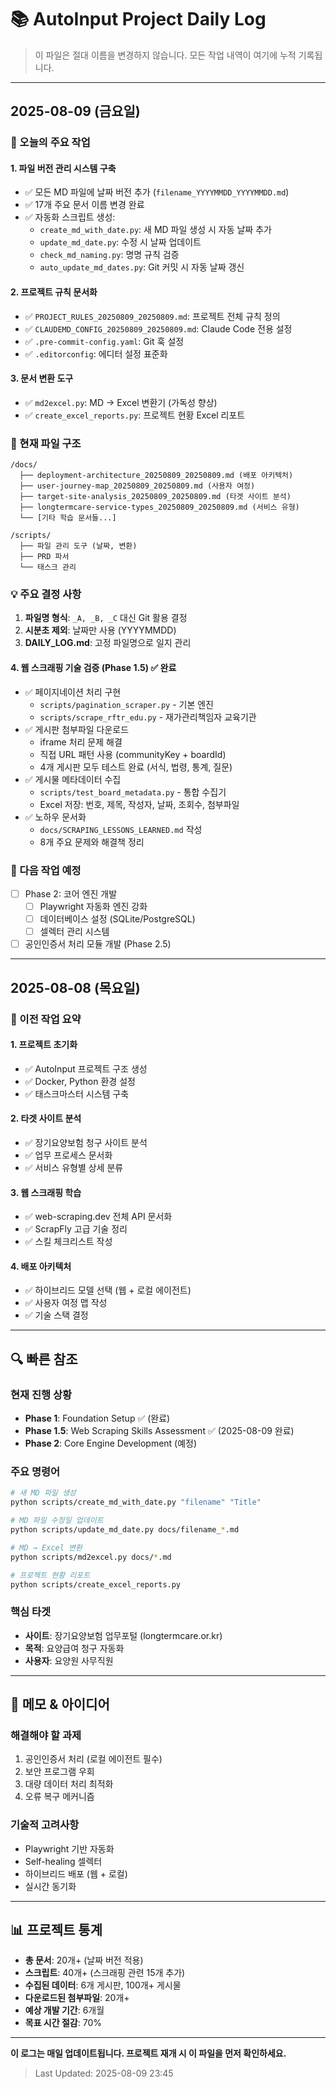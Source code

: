 # 📚 AutoInput Project Daily Log

> 이 파일은 절대 이름을 변경하지 않습니다. 모든 작업 내역이 여기에 누적 기록됩니다.

---

## 2025-08-09 (금요일)

### 🎯 오늘의 주요 작업

#### 1. 파일 버전 관리 시스템 구축
- ✅ 모든 MD 파일에 날짜 버전 추가 (`filename_YYYYMMDD_YYYYMMDD.md`)
- ✅ 17개 주요 문서 이름 변경 완료
- ✅ 자동화 스크립트 생성:
  - `create_md_with_date.py`: 새 MD 파일 생성 시 자동 날짜 추가
  - `update_md_date.py`: 수정 시 날짜 업데이트
  - `check_md_naming.py`: 명명 규칙 검증
  - `auto_update_md_dates.py`: Git 커밋 시 자동 날짜 갱신

#### 2. 프로젝트 규칙 문서화
- ✅ `PROJECT_RULES_20250809_20250809.md`: 프로젝트 전체 규칙 정의
- ✅ `CLAUDEMD_CONFIG_20250809_20250809.md`: Claude Code 전용 설정
- ✅ `.pre-commit-config.yaml`: Git 훅 설정
- ✅ `.editorconfig`: 에디터 설정 표준화

#### 3. 문서 변환 도구
- ✅ `md2excel.py`: MD → Excel 변환기 (가독성 향상)
- ✅ `create_excel_reports.py`: 프로젝트 현황 Excel 리포트

### 📂 현재 파일 구조
```
/docs/
  ├── deployment-architecture_20250809_20250809.md (배포 아키텍처)
  ├── user-journey-map_20250809_20250809.md (사용자 여정)
  ├── target-site-analysis_20250809_20250809.md (타겟 사이트 분석)
  ├── longtermcare-service-types_20250809_20250809.md (서비스 유형)
  └── [기타 학습 문서들...]

/scripts/
  ├── 파일 관리 도구 (날짜, 변환)
  ├── PRD 파서
  └── 태스크 관리
```

### 💡 주요 결정 사항
1. **파일명 형식**: `_A, _B, _C` 대신 Git 활용 결정
2. **시분초 제외**: 날짜만 사용 (YYYYMMDD)
3. **DAILY_LOG.md**: 고정 파일명으로 일지 관리

#### 4. 웹 스크래핑 기술 검증 (Phase 1.5) ✅ 완료
- ✅ 페이지네이션 처리 구현
  - `scripts/pagination_scraper.py` - 기본 엔진
  - `scripts/scrape_rftr_edu.py` - 재가관리책임자 교육기관
- ✅ 게시판 첨부파일 다운로드
  - iframe 처리 문제 해결
  - 직접 URL 패턴 사용 (communityKey + boardId)
  - 4개 게시판 모두 테스트 완료 (서식, 법령, 통계, 질문)
- ✅ 게시물 메타데이터 수집
  - `scripts/test_board_metadata.py` - 통합 수집기
  - Excel 저장: 번호, 제목, 작성자, 날짜, 조회수, 첨부파일
- ✅ 노하우 문서화
  - `docs/SCRAPING_LESSONS_LEARNED.md` 작성
  - 8개 주요 문제와 해결책 정리

### 🔄 다음 작업 예정
- [ ] Phase 2: 코어 엔진 개발
  - [ ] Playwright 자동화 엔진 강화
  - [ ] 데이터베이스 설정 (SQLite/PostgreSQL)
  - [ ] 셀렉터 관리 시스템
- [ ] 공인인증서 처리 모듈 개발 (Phase 2.5)

---

## 2025-08-08 (목요일)

### 🎯 이전 작업 요약

#### 1. 프로젝트 초기화
- ✅ AutoInput 프로젝트 구조 생성
- ✅ Docker, Python 환경 설정
- ✅ 태스크마스터 시스템 구축

#### 2. 타겟 사이트 분석
- ✅ 장기요양보험 청구 사이트 분석
- ✅ 업무 프로세스 문서화
- ✅ 서비스 유형별 상세 분류

#### 3. 웹 스크래핑 학습
- ✅ web-scraping.dev 전체 API 문서화
- ✅ ScrapFly 고급 기술 정리
- ✅ 스킬 체크리스트 작성

#### 4. 배포 아키텍처
- ✅ 하이브리드 모델 선택 (웹 + 로컬 에이전트)
- ✅ 사용자 여정 맵 작성
- ✅ 기술 스택 결정

---

## 🔍 빠른 참조

### 현재 진행 상황
- **Phase 1**: Foundation Setup ✅ (완료)
- **Phase 1.5**: Web Scraping Skills Assessment ✅ (2025-08-09 완료)
- **Phase 2**: Core Engine Development (예정)

### 주요 명령어
```bash
# 새 MD 파일 생성
python scripts/create_md_with_date.py "filename" "Title"

# MD 파일 수정일 업데이트
python scripts/update_md_date.py docs/filename_*.md

# MD → Excel 변환
python scripts/md2excel.py docs/*.md

# 프로젝트 현황 리포트
python scripts/create_excel_reports.py
```

### 핵심 타겟
- **사이트**: 장기요양보험 업무포털 (longtermcare.or.kr)
- **목적**: 요양급여 청구 자동화
- **사용자**: 요양원 사무직원

---

## 📝 메모 & 아이디어

### 해결해야 할 과제
1. 공인인증서 처리 (로컬 에이전트 필수)
2. 보안 프로그램 우회
3. 대량 데이터 처리 최적화
4. 오류 복구 메커니즘

### 기술적 고려사항
- Playwright 기반 자동화
- Self-healing 셀렉터
- 하이브리드 배포 (웹 + 로컬)
- 실시간 동기화

---

## 📊 프로젝트 통계

- **총 문서**: 20개+ (날짜 버전 적용)
- **스크립트**: 40개+ (스크래핑 관련 15개 추가)
- **수집된 데이터**: 6개 게시판, 100개+ 게시물
- **다운로드된 첨부파일**: 20개+
- **예상 개발 기간**: 6개월
- **목표 시간 절감**: 70%

---

**이 로그는 매일 업데이트됩니다. 프로젝트 재개 시 이 파일을 먼저 확인하세요.**

> Last Updated: 2025-08-09 23:45